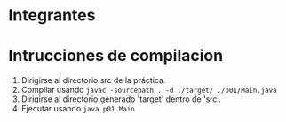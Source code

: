 # Integrantes


# Intrucciones de compilacion

1. Dirigirse al directorio src de la práctica.
2. Compilar usando `javac -sourcepath . -d ./target/ ./p01/Main.java`
3. Dirigirse al directorio generado 'target' dentro de 'src'.
4. Ejecutar usando `java p01.Main`
